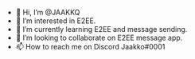 - 👋 Hi, I’m @JAAKKQ
- 👀 I’m interested in E2EE.
- 🌱 I’m currently learning E2EE and message sending.
- 💞️ I’m looking to collaborate on E2EE message app.
- 📫 How to reach me on Discord Jaakko#0001

<!---
JAAKKQ/JAAKKQ is a ✨ special ✨ repository because its `README.md` (this file) appears on your GitHub profile.
You can click the Preview link to take a look at your changes.
--->
